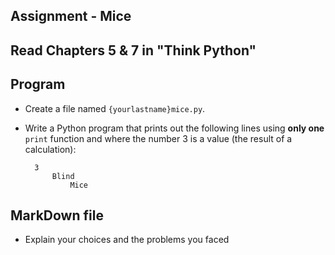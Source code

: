 ## Assignment - Mice

## Read Chapters 5 & 7 in "Think Python"

## Program
- Create a file named `{yourlastname}mice.py`.
- Write a Python program that prints out the following lines using **only one** `print` function and where the number 3 is a value (the result of a calculation):

		3
			Blind
				Mice

## MarkDown file
- Explain your choices and the problems you faced
